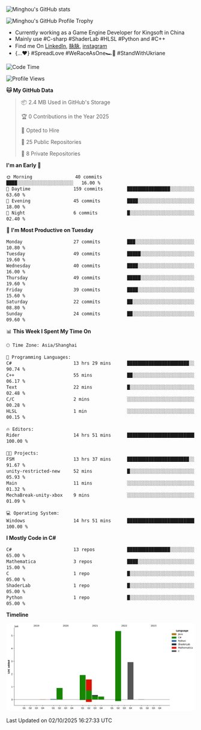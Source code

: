 ![Minghou's GitHub stats](https://github-readme-stats.vercel.app/api?username=Minghou-Lei&include_all_commits=true&show_icons=true&theme=radical)

![Minghou's GitHub Profile Trophy](https://github-profile-trophy.vercel.app/?username=Minghou-Lei&theme=onedark)

- Currently working as a Game Engine Developer for Kingsoft in China
- Mainly use #C-sharp #ShaderLab #HLSL #Python and #C++
- Find me On [LinkedIn](https://www.linkedin.com/in/%E6%98%8E%E7%9A%93-%E6%9D%8E-597356105/), [脉脉](https://maimai.cn/contact/share/card?u=kgmsdwiqpe9a&_share_channel=copy_link), [instagram](https://www.instagram.com/mistletoer76/)
- {...♥️} #SpreadLove #WeRaceAsOne🏎🌈 #StandWithUkriane

<!-- ![Minghou's GitHub stats](https://github-readme-stats.vercel.app/api/top-langs/?username=Minghou-lei&layout=compact&theme=radical) -->

<!--START_SECTION:waka-->
![Code Time](http://img.shields.io/badge/Code%20Time-646%20hrs%2027%20mins-blue)

![Profile Views](http://img.shields.io/badge/Profile%20Views-2-blue)

**🐱 My GitHub Data** 

> 📦 2.4 MB Used in GitHub's Storage 
 > 
> 🏆 0 Contributions in the Year 2025
 > 
> 💼 Opted to Hire
 > 
> 📜 25 Public Repositories 
 > 
> 🔑 8 Private Repositories 
 > 
**I'm an Early 🐤** 

```text
🌞 Morning                40 commits          ████░░░░░░░░░░░░░░░░░░░░░   16.00 % 
🌆 Daytime                159 commits         ████████████████░░░░░░░░░   63.60 % 
🌃 Evening                45 commits          ████░░░░░░░░░░░░░░░░░░░░░   18.00 % 
🌙 Night                  6 commits           █░░░░░░░░░░░░░░░░░░░░░░░░   02.40 % 
```
📅 **I'm Most Productive on Tuesday** 

```text
Monday                   27 commits          ███░░░░░░░░░░░░░░░░░░░░░░   10.80 % 
Tuesday                  49 commits          █████░░░░░░░░░░░░░░░░░░░░   19.60 % 
Wednesday                40 commits          ████░░░░░░░░░░░░░░░░░░░░░   16.00 % 
Thursday                 49 commits          █████░░░░░░░░░░░░░░░░░░░░   19.60 % 
Friday                   39 commits          ████░░░░░░░░░░░░░░░░░░░░░   15.60 % 
Saturday                 22 commits          ██░░░░░░░░░░░░░░░░░░░░░░░   08.80 % 
Sunday                   24 commits          ██░░░░░░░░░░░░░░░░░░░░░░░   09.60 % 
```


📊 **This Week I Spent My Time On** 

```text
🕑︎ Time Zone: Asia/Shanghai

💬 Programming Languages: 
C#                       13 hrs 29 mins      ███████████████████████░░   90.74 % 
C++                      55 mins             ██░░░░░░░░░░░░░░░░░░░░░░░   06.17 % 
Text                     22 mins             █░░░░░░░░░░░░░░░░░░░░░░░░   02.48 % 
C/C                      2 mins              ░░░░░░░░░░░░░░░░░░░░░░░░░   00.28 % 
HLSL                     1 min               ░░░░░░░░░░░░░░░░░░░░░░░░░   00.15 % 

🔥 Editors: 
Rider                    14 hrs 51 mins      █████████████████████████   100.00 % 

🐱‍💻 Projects: 
FSM                      13 hrs 37 mins      ███████████████████████░░   91.67 % 
unity-restricted-new     52 mins             █░░░░░░░░░░░░░░░░░░░░░░░░   05.93 % 
Main                     11 mins             ░░░░░░░░░░░░░░░░░░░░░░░░░   01.32 % 
MechaBreak-unity-xbox    9 mins              ░░░░░░░░░░░░░░░░░░░░░░░░░   01.09 % 

💻 Operating System: 
Windows                  14 hrs 51 mins      █████████████████████████   100.00 % 
```

**I Mostly Code in C#** 

```text
C#                       13 repos            ████████████████░░░░░░░░░   65.00 % 
Mathematica              3 repos             ████░░░░░░░░░░░░░░░░░░░░░   15.00 % 
C                        1 repo              █░░░░░░░░░░░░░░░░░░░░░░░░   05.00 % 
ShaderLab                1 repo              █░░░░░░░░░░░░░░░░░░░░░░░░   05.00 % 
Python                   1 repo              █░░░░░░░░░░░░░░░░░░░░░░░░   05.00 % 
```



**Timeline**

![Lines of Code chart](https://raw.githubusercontent.com/Minghou-Lei/Minghou-Lei/main/assets/bar_graph.png)


 Last Updated on 02/10/2025 16:27:33 UTC
<!--END_SECTION:waka-->
